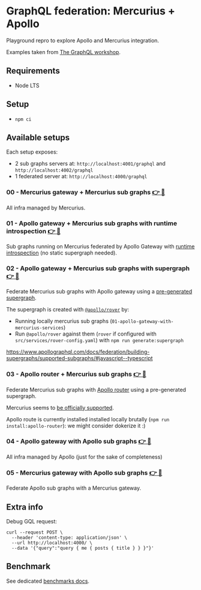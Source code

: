 # GraphQL federation: Mercurius + Apollo

Playground repro to explore Apollo and Mercurius integration.

Examples taken from [The GraphQL workshop](https://github.com/nearform/the-graphql-workshop).

## Requirements

- Node LTS

## Setup

- `npm ci`

## Available setups

Each setup exposes:

- 2 sub graphs servers at: `http://localhost:4001/graphql` and `http://localhost:4002/graphql`
- 1 federated server at: `http://localhost:4000/graphql`

### 00 - Mercurius gateway + Mercurius sub graphs [👉 📂](./src/00-mercurius-gateway-with-mercurius-services)

All infra managed by Mercurius.

### 01 - Apollo gateway + Mercurius sub graphs with runtime introspection [👉 📂](./src/01-apollo-gateway-with-mercurius-services)

Sub graphs running on Mercurius federated by Apollo Gateway with [runtime introspection](https://www.apollographql.com/docs/apollo-server/using-federation/apollo-gateway-setup#composing-subgraphs-with-introspectandcompose) (no static supergraph needed).

### 02 - Apollo gateway + Mercurius sub graphs with supergraph [👉 📂](./src/02-apollo-gateway-with-mercurius-services-and-supergraph)

Federate Mercurius sub graphs with Apollo gateway using a [pre-generated supergraph](https://www.apollographql.com/docs/apollo-server/using-federation/apollo-gateway-setup#composing-the-supergraph-schema).

The supergraph is created with [`@apollo/rover`](https://www.apollographql.com/docs/rover/) by:

- Running locally mercurius sub graphs (`01-apollo-gateway-with-mercurius-services`)
- Run `@apollo/rover` against them (`rover` if configured with `src/services/rover-config.yaml`) with `npm run generate:supergraph`

https://www.apollographql.com/docs/federation/building-supergraphs/supported-subgraphs/#javascript--typescript

### 03 - Apollo router + Mercurius sub graphs [👉 📂](./src/03-apollo-router-with-mercurius-services)

Federate Mercurius sub graphs with [Apollo router](https://www.apollographql.com/docs/router/) using a pre-generated supergraph.

Mercurius seems to [be officially supported](https://www.apollographql.com/docs/federation/building-supergraphs/supported-subgraphs/#javascript--typescript).

Apollo route is currently installed installed locally brutally (`npm run install:apollo-router`): we might consider dokerize it :)

### 04 - Apollo gateway with Apollo sub graphs [👉 📂](./src/04-apollo-gateway-with-apollo-services)

All infra managed by Apollo (just for the sake of completeness)

### 05 - Mercurius gateway with Apollo sub graphs [👉 📂](./src/05-mercurius-gateway-with-apollo-services)

Federate Apollo sub graphs with a Mercurius gateway.

## Extra info

Debug GQL request:

```
curl --request POST \
  --header 'content-type: application/json' \
  --url http://localhost:4000/ \
  --data '{"query":"query { me { posts { title } } }"}'
```

## Benchmark

See dedicated [benchmarks docs](./docs/BENCHMARK.md/).
